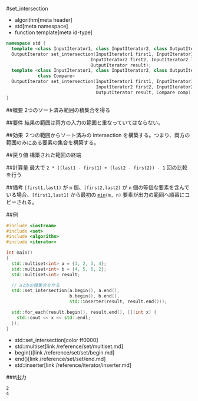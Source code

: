 #set_intersection
* algorithm[meta header]
* std[meta namespace]
* function template[meta id-type]

```cpp
namespace std {
  template <class InputIterator1, class InputIterator2, class OutputIterator>
  OutputIterator set_intersection(InputIterator1 first1, InputIterator1 last1,
                                InputIterator2 first2, InputIterator2 last2,
                                OutputIterator result);
  template <class InputIterator1, class InputIterator2, class OutputIterator,
            class Compare>
  OutputIterator set_intersection(InputIterator1 first1, InputIterator1 last1,
                                  InputIterator2 first2, InputIterator2 last2,
                                  OutputIterator result, Compare comp);
}
```

##概要
2つのソート済み範囲の積集合を得る


##要件
結果の範囲は両方の入力の範囲と重なっていてはならない。


##効果
２つの範囲からソート済みの intersection を構築する。つまり、両方の範囲のみにある要素の集合を構築する。


##戻り値
構築された範囲の終端


##計算量
最大で `2 * ((last1 - first1) + (last2 - first2)) - 1` 回の比較を行う


##備考
`[first1,last1)` が `m` 個、`[first2,last2)` が `n` 個の等価な要素を含んでいる場合、`[first1,last1)` から最初の [`min`](min.md)`(m, n)` 要素が出力の範囲へ順番にコピーされる。


##例
```cpp
#include <iostream>
#include <set>
#include <algorithm>
#include <iterator>

int main()
{
  std::multiset<int> a = {1, 2, 3, 4};
  std::multiset<int> b = {4, 5, 6, 2};
  std::multiset<int> result;

  // aとbの積集合を作る
  std::set_intersection(a.begin(), a.end(),
                        b.begin(), b.end(),
                        std::inserter(result, result.end()));

  std::for_each(result.begin(), result.end(), [](int x) {
    std::cout << x << std::endl;
  });
}
```
* std::set_intersection[color ff0000]
* std::multiset[link /reference/set/multiset.md]
* begin()[link /reference/set/set/begin.md]
* end()[link /reference/set/set/end.md]
* std::inserter[link /reference/iterator/inserter.md]

###出力
```
2
4
```


